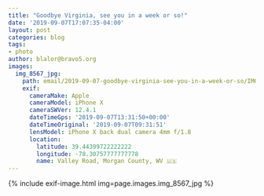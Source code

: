 ```yaml
---
title: "Goodbye Virginia, see you in a week or so!"
date: '2019-09-07T17:07:35-04:00'
layout: post
categories: blog
tags:
- photo
author: blalor@bravo5.org
images:
  img_8567_jpg:
    path: email/2019-09-07-goodbye-virginia-see-you-in-a-week-or-so/IMG_8567.jpg
    exif:
      cameraMake: Apple
      cameraModel: iPhone X
      cameraSWVer: 12.4.1
      dateTimeGps: '2019-09-07T13:31:50+00:00'
      dateTimeOriginal: '2019-09-07T09:31:51'
      lensModel: iPhone X back dual camera 4mm f/1.8
      location:
        latitude: 39.44399722222222
        longitude: -78.30757777777778
        name: Valley Road, Morgan County, WV 🇺🇸
---
```


{% include exif-image.html img=page.images.img_8567_jpg %}



